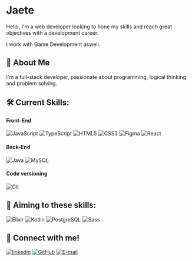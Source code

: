 
# Jaete  

Hello, I'm a web developer looking to hone my skills and reach great objectives with a development career.

I work with Game Development aswell.


## 🚀 About Me

I'm a full-stack developer, passionate about programming, logical thinking and problem solving.

## 🛠 Current Skills:

#### Front-End
![JavaScript](https://img.shields.io/badge/JavaScript-F7DF1E?style=for-the-badge&logo=javascript&logoColor=black)
![TypeScript](https://img.shields.io/badge/TypeScript-007ACC?style=for-the-badge&logo=typescript&logoColor=white)
![HTML5](https://img.shields.io/badge/HTML5-E34F26?style=for-the-badge&logo=html5&logoColor=white)
![CSS3](https://img.shields.io/badge/CSS3-1572B6?style=for-the-badge&logo=css3&logoColor=white)
![Figma](https://img.shields.io/badge/Figma-696969?style=for-the-badge&logo=figma&logoColor=figma)
![React](https://img.shields.io/badge/React-20232A?style=for-the-badge&logo=react&logoColor=61DAFB)

#### Back-End
![Java](https://img.shields.io/badge/java-%23ED8B00.svg?style=for-the-badge&logo=openjdk&logoColor=white)
![MySQL](https://img.shields.io/badge/MySQL-00000F?style=for-the-badge&logo=mysql&logoColor=white)

#### Code versioning
![Git](https://img.shields.io/badge/GIT-E44C30?style=for-the-badge&logo=git&logoColor=white)


## 📖 Aiming to these skills:

![Elixir](https://img.shields.io/badge/Elixir-4B275F?style=for-the-badge&logo=elixir&logoColor=white)
![Kotlin](https://img.shields.io/badge/Kotlin-0095D5?&style=for-the-badge&logo=kotlin&logoColor=white)
![PostgreSQL](https://img.shields.io/badge/PostgreSQL-000?style=for-the-badge&logo=postgresql)
![Sass](https://img.shields.io/badge/Sass-000?style=for-the-badge&logo=sass)


## 🔗 Connect with me!
[![linkedin](https://img.shields.io/badge/linkedin-0A66C2?style=for-the-badge&logo=linkedin&logoColor=white)](https://www.linkedin.com/in/jaete/)
[![GitHub](https://img.shields.io/badge/GitHub-100000?style=for-the-badge&logo=github&logoColor=white)](https://github.com/Jaete)
[![E-mail](https://img.shields.io/badge/-Email-000?style=for-the-badge&logo=microsoft-outlook&logoColor=007BFF)](mailto:jaetev@outlook.com)
